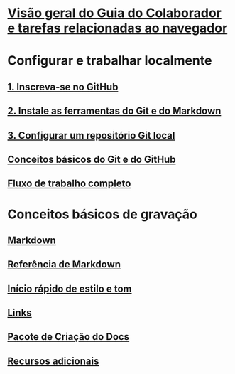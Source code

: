 # [Visão geral do Guia do Colaborador e tarefas relacionadas ao navegador](index.md)
# Configurar e trabalhar localmente
## [1. Inscreva-se no GitHub](get-started-setup-github.md)
## [2. Instale as ferramentas do Git e do Markdown](get-started-setup-tools.md)
## [3. Configurar um repositório Git local](get-started-setup-local.md)
## [Conceitos básicos do Git e do GitHub](git-github-fundamentals.md)
## [Fluxo de trabalho completo](how-to-write-workflows-major.md)
# Conceitos básicos de gravação
## [Markdown](how-to-write-use-markdown.md)
## [Referência de Markdown](markdown-reference.md)
## [Início rápido de estilo e tom](style-quick-start.md)
## [Links](how-to-write-links.md)
## [Pacote de Criação do Docs](how-to-write-docs-auth-pack.md)

<!--
## Creating new content

   <!--
     This page introduces the process to work locally on
     your own machine, following github flow.

     Content will be taken from the last two sections of
     how-to-contribute.md (writing new samples, and creating new content)
     and the how-to-write-workflows-major.md)
### Setup and clone source

   <!--
      This page will guide folks through the setup process
      through cloning the repo.

      It will have condensed versions of get-started-setup-github,
      get-started-setup-tools, and get-started-setup-local.
      
### Git and GitHub essentials

   <!--
      Explain the basics of Git and GitHub, and the GitHub flow
      process.

      Much, or all of this will be from full-workflow, and git-github-fundamentals

      The full list of repos probably doesn't belong here.
### Contribute new topics
   <!--
     Primarily new content, but will include the content from the
     how-to-write-use-markdown, style-quick-start and how-to-write-links

     Process content will also be taken from how-to-contribute.
#### Content types
#### Markdown resources
#### Tone, voice, and style

### Contribute new samples

   <!--
     Primarily new content, with some taken from how-to-contribute.

     This will also point to repo-specific guidance for samples.

     We have an important decision to make here: This contributing guide
     can contain the union of all code style rules for all different languages
     and frameworks, or it can contain the intersection (code samples must
     compile and run).

     I'm in favor of the former: Everyone writing Python should follow the Python
     guidance; everyone writing C# should follow the C# rules. Those should be
     consistent regardless of project team.

## List of documentation repositories -->

   <!--
     This will take the list of repos from git-github-fundamentals
     for the public repositories.

     Open question: How to keep this up to date?
   -->
## [Recursos adicionais](additional-resources.md)
